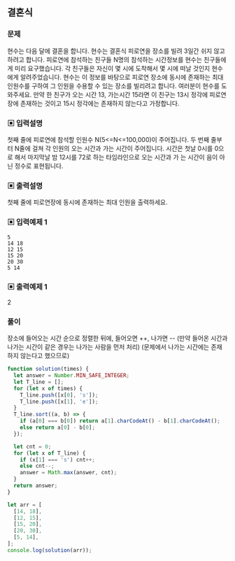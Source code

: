 ## 결혼식

### 문제

현수는 다음 달에 결혼을 합니다.
현수는 결혼식 피로연을 장소를 빌려 3일간 쉬지 않고 하려고 합니다.
피로연에 참석하는 친구들 N명의 참석하는 시간정보를 현수는 친구들에게 미리 요구했습니다.
각 친구들은 자신이 몇 시에 도착해서 몇 시에 떠날 것인지 현수에게 알려주었습니다.
현수는 이 정보를 바탕으로 피로연 장소에 동시에 존재하는 최대 인원수를 구하여 그 인원을
수용할 수 있는 장소를 빌리려고 합니다. 여러분이 현수를 도와주세요.
만약 한 친구가 오는 시간 13, 가는시간 15라면 이 친구는 13시 정각에 피로연 장에 존재하는
것이고 15시 정각에는 존재하지 않는다고 가정합니다.

### ▣ 입력설명

첫째 줄에 피로연에 참석할 인원수 N(5<=N<=100,000)이 주어집니다.
두 번째 줄부터 N줄에 걸쳐 각 인원의 오는 시간과 가는 시간이 주어집니다.
시간은 첫날 0시를 0으로 해서 마지막날 밤 12시를 72로 하는 타임라인으로 오는 시간과 가
는 시간이 음이 아닌 정수로 표현됩니다.

### ▣ 출력설명

첫째 줄에 피로연장에 동시에 존재하는 최대 인원을 출력하세요.

### ▣ 입력예제 1

```
5
14 18
12 15
15 20
20 30
5 14
```

### ▣ 출력예제 1

2

### 풀이

장소에 들어오는 시간 순으로 정렬한 뒤에, 들어오면 ++, 나가면 -- (만약 들어온 시간과 나가는 시간이 같은 경우는 나가는 사람을 먼저 처리) (문제에서 나가는 시간에는 존재하지 않는다고 했으므로)

```js
function solution(times) {
  let answer = Number.MIN_SAFE_INTEGER;
  let T_line = [];
  for (let x of times) {
    T_line.push([x[0], 's']);
    T_line.push([x[1], 'e']);
  }
  T_line.sort((a, b) => {
    if (a[0] === b[0]) return a[1].charCodeAt() - b[1].charCodeAt();
    else return a[0] - b[0];
  });

  let cnt = 0;
  for (let x of T_line) {
    if (x[1] === 's') cnt++;
    else cnt--;
    answer = Math.max(answer, cnt);
  }
  return answer;
}

let arr = [
  [14, 18],
  [12, 15],
  [15, 20],
  [20, 30],
  [5, 14],
];
console.log(solution(arr));
```
